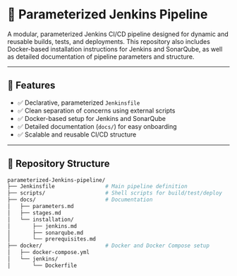 # 🧩 Parameterized Jenkins Pipeline

A modular, parameterized Jenkins CI/CD pipeline designed for dynamic and reusable builds, tests, and deployments. This repository also includes Docker-based installation instructions for Jenkins and SonarQube, as well as detailed documentation of pipeline parameters and structure.

---

## 📌 Features

- ✅ Declarative, parameterized `Jenkinsfile`
- ✅ Clean separation of concerns using external scripts
- ✅ Docker-based setup for Jenkins and SonarQube
- ✅ Detailed documentation (`docs/`) for easy onboarding
- ✅ Scalable and reusable CI/CD structure

---

## 📂 Repository Structure

```bash
parameterized-Jenkins-pipeline/
├── Jenkinsfile                # Main pipeline definition
├── scripts/                   # Shell scripts for build/test/deploy
├── docs/                      # Documentation
│   ├── parameters.md
│   ├── stages.md
│   └── installation/
│       ├── jenkins.md
│       ├── sonarqube.md
│       └── prerequisites.md
├── docker/                    # Docker and Docker Compose setup
│   ├── docker-compose.yml
│   └── jenkins/
│       └── Dockerfile



```

